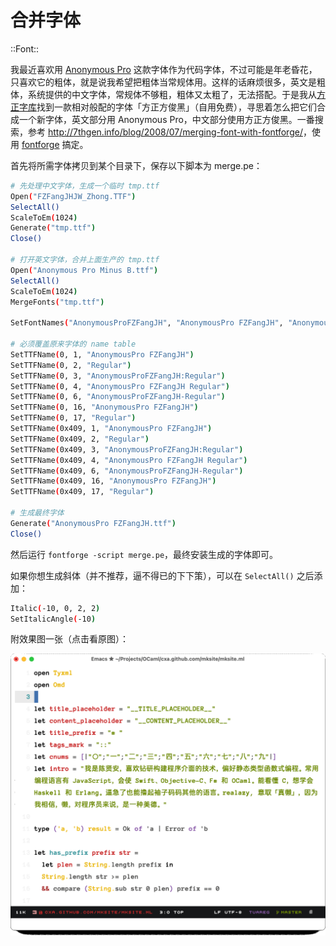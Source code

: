 # 合并字体

::Font::

我最近喜欢用 [Anonymous Pro][0] 这款字体作为代码字体，不过可能是年老昏花，只喜欢它的粗体，就是说我希望把粗体当常规体用。这样的话麻烦很多，英文是粗体，系统提供的中文字体，常规体不够粗，粗体又太粗了，无法搭配。于是我从[方正字库][1]找到一款相对般配的字体「方正方俊黑」（自用免费），寻思着怎么把它们合成一个新字体，英文部分用 Anonymous Pro，中文部分使用方正方俊黑。一番搜索，参考 <http://7thgen.info/blog/2008/07/merging-font-with-fontforge/>，使用 [fontforge][2] 搞定。

首先将所需字体拷贝到某个目录下，保存以下脚本为 merge.pe：

```sh
# 先处理中文字体，生成一个临时 tmp.ttf
Open("FZFangJHJW_Zhong.TTF")
SelectAll()
ScaleToEm(1024)
Generate("tmp.ttf")
Close()

# 打开英文字体，合并上面生产的 tmp.ttf
Open("Anonymous Pro Minus B.ttf")
SelectAll()
ScaleToEm(1024)
MergeFonts("tmp.ttf")

SetFontNames("AnonymousProFZFangJH", "AnonymousPro FZFangJH", "AnonymousPro FZFangJH Regular", "Regular", "")

# 必须覆盖原来字体的 name table
SetTTFName(0, 1, "AnonymousPro FZFangJH")
SetTTFName(0, 2, "Regular")
SetTTFName(0, 3, "AnonymousProFZFangJH:Regular")
SetTTFName(0, 4, "AnonymousPro FZFangJH Regular")
SetTTFName(0, 6, "AnonymousProFZFangJH-Regular")
SetTTFName(0, 16, "AnonymousPro FZFangJH")
SetTTFName(0, 17, "Regular")
SetTTFName(0x409, 1, "AnonymousPro FZFangJH")
SetTTFName(0x409, 2, "Regular")
SetTTFName(0x409, 3, "AnonymousProFZFangJH:Regular")
SetTTFName(0x409, 4, "AnonymousPro FZFangJH Regular")
SetTTFName(0x409, 6, "AnonymousProFZFangJH-Regular")
SetTTFName(0x409, 16, "AnonymousPro FZFangJH")
SetTTFName(0x409, 17, "Regular")

# 生成最终字体
Generate("AnonymousPro FZFangJH.ttf")
Close()
```

然后运行 `fontforge -script merge.pe`，最终安装生成的字体即可。

如果你想生成斜体（并不推荐，逼不得已的下下策），可以在 `SelectAll()` 之后添加：

```sh
Italic(-10, 0, 2, 2)
SetItalicAngle(-10)
```

附效果图一张（点击看原图）：

[![效果图](/assets/til/2020-12-03.gif)](/assets/til/2020-12-03.png)

[0]: https://www.marksimonson.com/fonts/view/anonymous-pro
[1]: http://www.foundertype.com
[2]: https://fontforge.org
